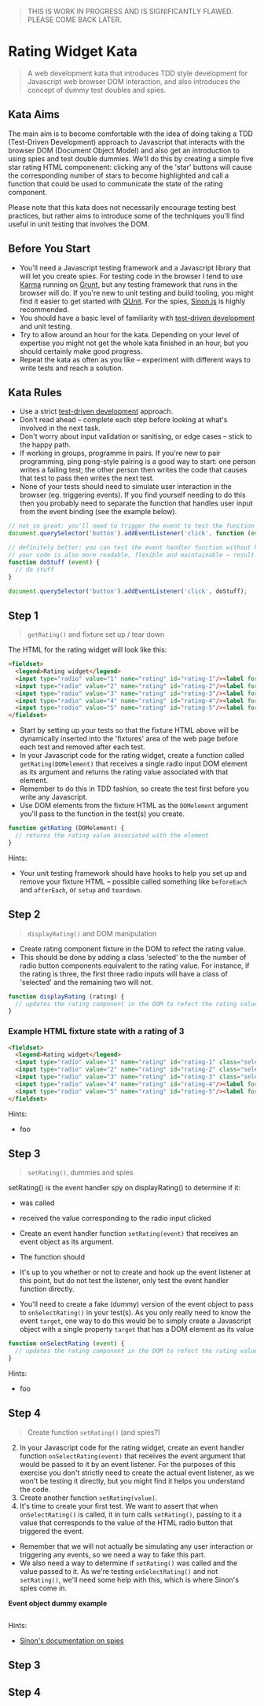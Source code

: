> THIS IS WORK IN PROGRESS AND IS SIGNIFICANTLY FLAWED. PLEASE COME BACK LATER.

# Rating Widget Kata

> A web development kata that introduces TDD style development for Javascript web browser DOM interaction, and also introduces the concept of dummy test doubles and spies.

## Kata Aims

The main aim is to become comfortable with the idea of doing taking a TDD (Test-Driven Development) approach to Javascript that interacts with the browser DOM (Document Object Model) and also get an introduction to using spies and test double dummies. We'll do this by creating a simple five star rating HTML componenent: clicking any of the 'star' buttons will cause the corresponding number of stars to become highlighted and call a function that could be used to communicate the state of the rating component.

Please note that this kata does not necessarily encourage testing best practices, but rather aims to introduce some of the techniques you'll find useful in unit testing that involves the DOM.

## Before You Start

* You'll need a Javascript testing framework and a Javascript library that will let you create spies. For testing code in the browser I tend to use [Karma](http://karma-runner.github.io/0.13/index.html) running on [Grunt](http://gruntjs.com/), but any testing framework that runs in the browser will do. If you're new to unit testing and build tooling, you might find it easier to get started with [QUnit](https://qunitjs.com/). For the spies, [Sinon.js](http://sinonjs.org/) is highly recommended.
* You should have a basic level of familiarity with [test-driven development](https://msdn.microsoft.com/en-us/library/aa730844(v=vs.80).aspx) and unit testing.
* Try to allow around an hour for the kata. Depending on your level of expertise you might not get the whole kata finished in an hour, but you should certainly make good progress.
* Repeat the kata as often as you like – experiment with different ways to write tests and reach a solution.

## Kata Rules

* Use a strict [test-driven development](https://msdn.microsoft.com/en-us/library/aa730844(v=vs.80).aspx) approach.
* Don't read ahead – complete each step before looking at what's involved in the next task.
* Don't worry about input validation or sanitising, or edge cases – stick to the happy path.
* If working in groups, programme in pairs. If you're new to pair programming, ping pong-style pairing is a good way to start: one person writes a failing test; the other person then writes the code that causes that test to pass then writes the next test.
* None of your tests should need to simulate user interaction in the browser (eg. triggering events). If you find yourself needing to do this then you probably need to separate the function that handles user input from the event binding (see the example below).

```js
// not so great: you'll need to trigger the event to test the function associated with the event handler
document.querySelector('button').addEventListener('click', function (event) { // do stuff });

// definitely better: you can test the event handler function without having to trigger the event
// your code is also more readable, flexible and maintainable – result!
function doStuff (event) {
  // do stuff
}

document.querySelector('button').addEventListener('click', doStuff);
```

## Step 1
> `getRating()` and fixture set up / tear down

The HTML for the rating widget will look like this:

```html
<fieldset>
  <legend>Rating widget</legend>
  <input type="radio" value="1" name="rating" id="rating-1"/><label for="rating-1">1</label>
  <input type="radio" value="2" name="rating" id="rating-2"/><label for="rating-2">2</label>
  <input type="radio" value="3" name="rating" id="rating-3"/><label for="rating-3">3</label>
  <input type="radio" value="4" name="rating" id="rating-4"/><label for="rating-4">4</label>
  <input type="radio" value="5" name="rating" id="rating-5"/><label for="rating-5">5</label>
</fieldset>
```

* Start by setting up your tests so that the fixture HTML above will be dynamically inserted into the 'fixtures' area of the web page before each test and removed after each test.
* In your Javascript code for the rating widget, create a function called `getRating(DOMelement)` that receives a single radio input DOM element as its argument and returns the rating value associated with that element.
* Remember to do this in TDD fashion, so create the test first before you write any Javascript.
* Use DOM elements from the fixture HTML as the `DOMelement` argument you'll pass to the function in the test(s) you create.

```js
function getRating (DOMelement) {
  // returns the rating value associated with the element
}
```

Hints:
* Your unit testing framework should have hooks to help you set up and remove your fixture HTML – possible called something like `beforeEach` and `afterEach`, or `setup` and `teardown`.

## Step 2
> `displayRating()` and DOM manipulation

* Create rating component fixture in the DOM to refect the rating value.
* This should be done by adding a class 'selected' to the the number of radio button components equivalent to the rating value. For instance, if the rating is three, the first three radio inputs will have a class of 'selected' and the remaining two will not.

```js
function displayRating (rating) {
  // updates the rating component in the DOM to refect the rating value (number 1 - 5)
}
```

### Example HTML fixture state with a rating of 3

```html
<fieldset>
  <legend>Rating widget</legend>
  <input type="radio" value="1" name="rating" id="rating-1" class="selected"/><label for="rating-1">1</label>
  <input type="radio" value="2" name="rating" id="rating-2" class="selected/><label for="rating-2">2</label>
  <input type="radio" value="3" name="rating" id="rating-3" class="selected/><label for="rating-3">3</label>
  <input type="radio" value="4" name="rating" id="rating-4"/><label for="rating-4">4</label>
  <input type="radio" value="5" name="rating" id="rating-5"/><label for="rating-5">5</label>
</fieldset>
```

Hints:
* foo

## Step 3
> `setRating()`, dummies and spies

setRating() is the event handler
spy on displayRating() to determine if it:
* was called
* received the value corresponding to the radio input clicked







* Create an event handler function `setRating(event)` that receives an event object as its argument.
* The function should 
* It's up to you whether or not to create and hook up the event listener at this point, but do not test the listener, only test the event handler function directly.
* You'll need to create a fake (dummy) version of the event object to pass to `onSelectRating()` in your test(s). As you only really need to know the event `target`, one way to do this would be to simply create a Javascript object with a single property `target` that has a DOM element as its value

```js
function onSelectRating (event) {
  // updates the rating component in the DOM to refect the rating value (number 1 - 5)
}
```

Hints:
* foo

## Step 4
> Create function `setRating()` (and spies?)

2. In your Javascript code for the rating widget, create an event handler function `onSelectRating(event)` that receives the event argument that would be passed to it by an event listener. For the purposes of this exercise you don't strictly need to create the actual event listener, as we won't be testing it directly, but you might find it helps you understand the code.
3. Create another function `setRating(value)`.
4. It's time to create your first test. We want to assert that when `onSelectRating()` is called, it in turn calls `setRating()`, passing to it a value that corresponds to the value of the HTML radio button that triggered the event.
  * Remember that we will not actually be simulating any user interaction or triggering any events, so we need a way to fake this part.
  * We also need a way to determine if `setRating()` was called and the value passed to it. As we're testing `onSelectRating()` and not `setRating()`, we'll need some help with this, which is where Sinon's spies come in.

**Event object dummy example**
```js

```

Hints:
* [Sinon's documentation on spies](http://sinonjs.org/docs/#spies)

## Step 3

## Step 4
